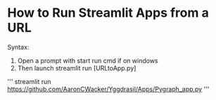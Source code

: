 # How to Run Streamlit Apps from a URL

Syntax:
1. Open a prompt with start run cmd if on windows
2. Then launch streamlit run [URLtoApp.py]

'''
streamlit run https://github.com/AaronCWacker/Yggdrasil/Apps/Pygraph_app.py
'''
